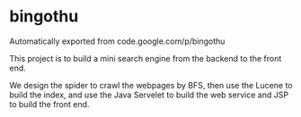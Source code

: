 # bingothu
Automatically exported from code.google.com/p/bingothu

This project is to build a mini search engine from the backend to the front end.

We design the spider to crawl the webpages by BFS, then use the Lucene to build the index, and use the Java Servelet to 
build the web service and JSP to build the front end.
